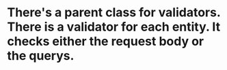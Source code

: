 # There's a parent class for validators. There is a validator for each entity. It checks either the request body or the querys.
